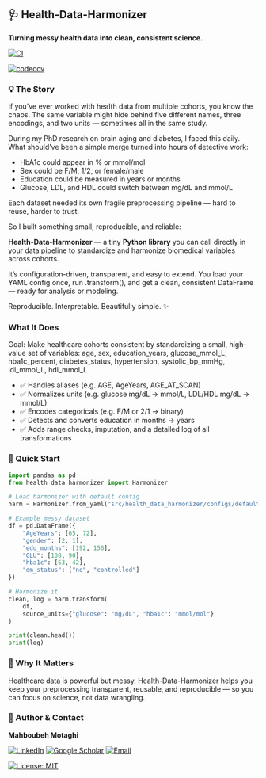 ## 🩺 Health-Data-Harmonizer

**Turning messy health data into clean, consistent science.**

[![CI](https://github.com/Mahboubeh-Mt/health-data-harmonizer/actions/workflows/ci.yml/badge.svg?branch=main&event=push&ts=3)](https://github.com/Mahboubeh-Mt/health-data-harmonizer/actions/workflows/ci.yml?query=branch%3Amain+event%3Apush)

[![codecov](https://codecov.io/gh/Mahboubeh-Mt/health-data-harmonizer/branch/main/graph/badge.svg)](https://codecov.io/gh/Mahboubeh-Mt/health-data-harmonizer)

### 💡 The Story

If you’ve ever worked with health data from multiple cohorts, you know the chaos.
The same variable might hide behind five different names, three encodings, and two units — sometimes all in the same study.

During my PhD research on brain aging and diabetes, I faced this daily.
What should’ve been a simple merge turned into hours of detective work:

- HbA1c could appear in % or mmol/mol
- Sex could be F/M, 1/2, or female/male
- Education could be measured in years or months
- Glucose, LDL, and HDL could switch between mg/dL and mmol/L

Each dataset needed its own fragile preprocessing pipeline — hard to reuse, harder to trust.

So I built something small, reproducible, and reliable:

**Health-Data-Harmonizer** — a tiny **Python library** you can call directly in your data pipeline to standardize and harmonize biomedical variables across cohorts.

It’s configuration-driven, transparent, and easy to extend.
You load your YAML config once, run .transform(), and get a clean, consistent DataFrame — ready for analysis or modeling.

Reproducible. Interpretable. Beautifully simple. ✨

### What It Does

Goal: Make healthcare cohorts consistent by standardizing a small, high-value set of variables:
age, sex, education_years, glucose_mmol_L, hba1c_percent, diabetes_status, hypertension, systolic_bp_mmHg, ldl_mmol_L, hdl_mmol_L
- ✅ Handles aliases (e.g. AGE, AgeYears, AGE_AT_SCAN)
- ✅ Normalizes units (e.g. glucose mg/dL → mmol/L, LDL/HDL mg/dL → mmol/L)
- ✅ Encodes categoricals (e.g. F/M or 2/1 → binary)
- ✅ Detects and converts education in months → years
- ✅ Adds range checks, imputation, and a detailed log of all transformations

### 🚀 Quick Start
```python
import pandas as pd
from health_data_harmonizer import Harmonizer

# Load harmonizer with default config
harm = Harmonizer.from_yaml("src/health_data_harmonizer/configs/default.yaml")

# Example messy dataset
df = pd.DataFrame({
    "AgeYears": [65, 72],
    "gender": [2, 1],
    "edu_months": [192, 156],
    "GLU": [108, 90],
    "hba1c": [53, 42],
    "dm_status": ["no", "controlled"]
})

# Harmonize it
clean, log = harm.transform(
    df,
    source_units={"glucose": "mg/dL", "hba1c": "mmol/mol"}
)

print(clean.head())
print(log)
```
### 🧩 Why It Matters

Healthcare data is powerful but messy.
Health-Data-Harmonizer helps you keep your preprocessing transparent, reusable, and reproducible —
so you can focus on science, not data wrangling.

### 👤 Author & Contact

**Mahboubeh Motaghi**

[![LinkedIn](https://img.shields.io/badge/LinkedIn-Connect-blue?logo=linkedin&logoColor=white)](https://www.linkedin.com/in/mahboubeh-motaghi-phd-58033759)
[![Google Scholar](https://img.shields.io/badge/Google%20Scholar-Profile-4285F4?logo=google-scholar&logoColor=white)](https://scholar.google.com/citations?user=CkXNH2MAAAAJ&hl=en)
[![Email](https://img.shields.io/badge/Email-Contact-informational?logo=gmail&logoColor=white)](mailto:mahboubeh.motaghi@gmail.com)

[![License: MIT](https://img.shields.io/badge/License-MIT-yellow.svg)](LICENSE)